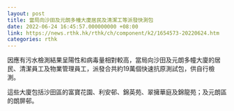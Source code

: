 ```yaml
---
layout: post
title: 當局向沙田及元朗多幢大廈居民及清潔工等派發快測包
date: 2022-06-24 16:45:57.000000000 +08:00
link: https://news.rthk.hk/rthk/ch/component/k2/1654573-20220624.htm
categories: rthk
---
```


因應有污水檢測結果呈陽性和病毒量相對較高，當局向沙田及元朗多幢大廈的居民、清潔員工及物業管理員工，派發合共約19萬個快速抗原測試包，供自行檢測。

這些大廈包括沙田區的富寶花園、利安邨、錦英苑、翠擁華庭及錦龍苑；及元朗區的朗屏邨。
